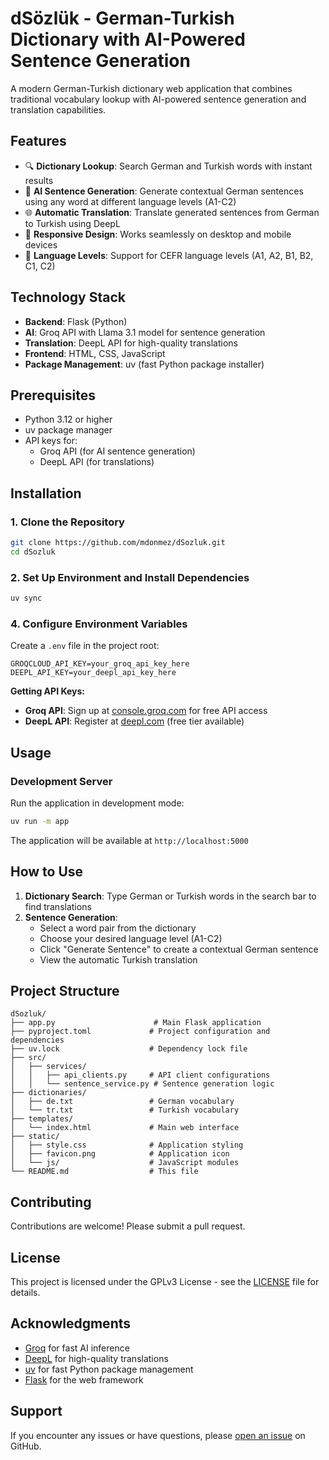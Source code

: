 # dSözlük - German-Turkish Dictionary with AI-Powered Sentence Generation

A modern German-Turkish dictionary web application that combines traditional vocabulary lookup with AI-powered sentence generation and translation capabilities.

## Features

- 🔍 **Dictionary Lookup**: Search German and Turkish words with instant results
- 🤖 **AI Sentence Generation**: Generate contextual German sentences using any word at different language levels (A1-C2)
- 🌐 **Automatic Translation**: Translate generated sentences from German to Turkish using DeepL
- 📱 **Responsive Design**: Works seamlessly on desktop and mobile devices
- 🎯 **Language Levels**: Support for CEFR language levels (A1, A2, B1, B2, C1, C2)

## Technology Stack

- **Backend**: Flask (Python)
- **AI**: Groq API with Llama 3.1 model for sentence generation
- **Translation**: DeepL API for high-quality translations
- **Frontend**: HTML, CSS, JavaScript
- **Package Management**: uv (fast Python package installer)

## Prerequisites

- Python 3.12 or higher
- uv package manager
- API keys for:
  - Groq API (for AI sentence generation)
  - DeepL API (for translations)

## Installation


### 1. Clone the Repository

```bash
git clone https://github.com/mdonmez/dSozluk.git
cd dSozluk
```

### 2. Set Up Environment and Install Dependencies

```bash
uv sync
```

### 4. Configure Environment Variables

Create a `.env` file in the project root:

```env
GROQCLOUD_API_KEY=your_groq_api_key_here
DEEPL_API_KEY=your_deepl_api_key_here
```

**Getting API Keys:**

- **Groq API**: Sign up at [console.groq.com](https://console.groq.com/keys) for free API access
- **DeepL API**: Register at [deepl.com](https://www.deepl.com/en/your-account/keys) (free tier available)

## Usage

### Development Server

Run the application in development mode:

```bash
uv run -m app
```

The application will be available at `http://localhost:5000`

## How to Use

1. **Dictionary Search**: Type German or Turkish words in the search bar to find translations
2. **Sentence Generation**: 
   - Select a word pair from the dictionary
   - Choose your desired language level (A1-C2)
   - Click "Generate Sentence" to create a contextual German sentence
   - View the automatic Turkish translation

## Project Structure

```
dSozluk/
├── app.py                      # Main Flask application
├── pyproject.toml             # Project configuration and dependencies
├── uv.lock                    # Dependency lock file
├── src/
│   ├── services/
│   │   ├── api_clients.py     # API client configurations
│   │   └── sentence_service.py # Sentence generation logic
├── dictionaries/
│   ├── de.txt                 # German vocabulary
│   └── tr.txt                 # Turkish vocabulary
├── templates/
│   └── index.html             # Main web interface
├── static/
│   ├── style.css              # Application styling
│   ├── favicon.png            # Application icon
│   └── js/                    # JavaScript modules
└── README.md                  # This file
```

## Contributing

Contributions are welcome! Please submit a pull request.


## License

This project is licensed under the GPLv3 License - see the [LICENSE](LICENSE) file for details.

## Acknowledgments

- [Groq](https://groq.com/) for fast AI inference
- [DeepL](https://www.deepl.com/) for high-quality translations
- [uv](https://github.com/astral-sh/uv) for fast Python package management
- [Flask](https://flask.palletsprojects.com/) for the web framework

## Support

If you encounter any issues or have questions, please [open an issue](https://github.com/mdonmez/dSozluk/issues) on GitHub.